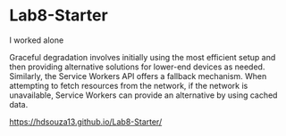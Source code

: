 # Lab8-Starter

I worked alone

Graceful degradation involves initially using the most efficient setup and then providing alternative solutions for lower-end devices as needed. Similarly, the Service Workers API offers a fallback mechanism. When attempting to fetch resources from the network, if the network is unavailable, Service Workers can provide an alternative by using cached data.

https://hdsouza13.github.io/Lab8-Starter/
